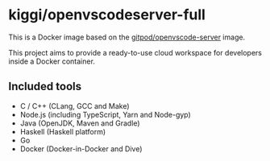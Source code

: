 # kiggi/openvscodeserver-full

This is a Docker image based on the [gitpod/openvscode-server](https://hub.docker.com/r/gitpod/openvscode-server) image.

This project aims to provide a ready-to-use cloud workspace for developers inside a Docker container.

## Included tools

- C / C++ (CLang, GCC and Make)
- Node.js (including TypeScript, Yarn and Node-gyp)
- Java (OpenJDK, Maven and Gradle)
- Haskell (Haskell platform)
- Go
- Docker (Docker-in-Docker and Dive)
